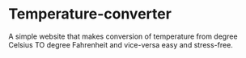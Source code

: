 # Temperature-converter
A simple website that makes conversion of temperature from degree Celsius TO degree Fahrenheit and vice-versa easy and stress-free.
